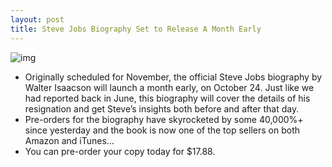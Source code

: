 ```yaml
---
layout: post
title: Steve Jobs Biography Set to Release A Month Early
---
```

![img](http://media.idownloadblog.com/wp-content/uploads/2011/10/Steve-Jobs-Biography.png)
* Originally scheduled for November, the official Steve Jobs biography by Walter Isaacson will launch a month early, on October 24. Just like we had reported back in June, this biography will cover the details of his resignation and get Steve’s insights both before and after that day.
* Pre-orders for the biography have skyrocketed by some 40,000%+ since yesterday and the book is now one of the top sellers on both Amazon and iTunes…
* You can pre-order your copy today for $17.88.

